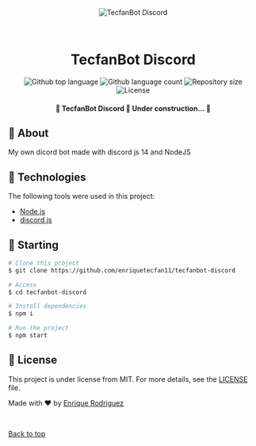 <div align="center" id="top"> 
  <img src="./.github/app.gif" alt="TecfanBot Discord" />

  &#xa0;

</div>

<h1 align="center">TecfanBot Discord</h1>

<p align="center">
  <img alt="Github top language" src="https://img.shields.io/github/languages/top/enriquetecfan11/tecfanbot-discord?color=56BEB8">
  <img alt="Github language count" src="https://img.shields.io/github/languages/count/enriquetecfan11/tecfanbot-discord?color=56BEB8">
  <img alt="Repository size" src="https://img.shields.io/github/repo-size/enriquetecfan11/tecfanbot-discord?color=56BEB8">
  <img alt="License" src="https://img.shields.io/github/license/enriquetecfan11/tecfanbot-discord?color=56BEB8">
</p>

<h4 align="center"> 
	🚧  TecfanBot Discord 🚀 Under construction...  🚧
</h4> 

## :dart: About ##

My own dicord bot made with discord js 14 and NodeJS

## :rocket: Technologies ##

The following tools were used in this project:

- [Node.js](https://nodejs.org/en/)
- [discord.js](https://www.npmjs.com/package/discord.js?source=post_page-----7b5fe27cb6fa----------------------)

## :checkered_flag: Starting ##

```bash
# Clone this project
$ git clone https://github.com/enriquetecfan11/tecfanbot-discord

# Access
$ cd tecfanbot-discord

# Install dependencies
$ npm i

# Run the project
$ npm start

```

## :memo: License ##

This project is under license from MIT. For more details, see the [LICENSE](LICENSE.md) file.

Made with :heart: by <a href="https://github.com/enriquetecfan11" target="_blank">Enrique Rodriguez</a>

&#xa0;

<a href="#top">Back to top</a>
